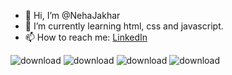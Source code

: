 - 👋 Hi, I’m @NehaJakhar
- 🌱 I’m currently learning html, css and javascript.
- 📫 How to reach me:  [LinkedIn](https://www.linkedin.com/in/neha-jakhar-aaa809202)


![download](https://user-images.githubusercontent.com/97727458/213742876-23e02f57-e788-4b13-97f5-9fc5b8357fce.jpg) ![download](https://user-images.githubusercontent.com/97727458/213743214-eea0dc29-68a3-42a6-a1bc-11257fac9c42.png)  ![download](https://user-images.githubusercontent.com/97727458/213744725-4b7c46d1-146b-4211-b160-e0e84325720c.png) ![download](https://user-images.githubusercontent.com/97727458/213744325-285bcdb7-f779-4cff-bca6-c3241b43df61.png)

